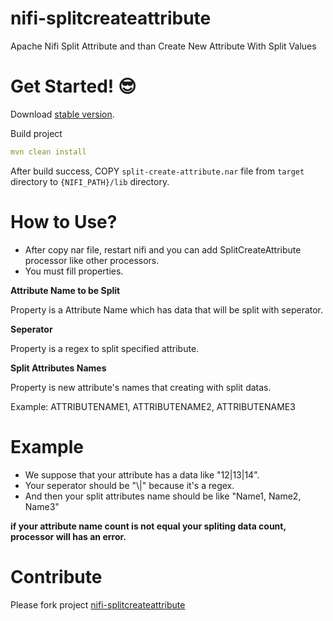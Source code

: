 # nifi-splitcreateattribute

Apache Nifi Split Attribute and than Create New Attribute With Split Values

# Get Started! :sunglasses:

Download [stable version](https://github.com/guvencenanguvenal/nifi-splitcreateattribute/releases/tag/stable).

Build project 

```yaml
mvn clean install
```

After build success, COPY `split-create-attribute.nar` file from `target` directory to `{NIFI_PATH}/lib` directory.


# How to Use?

 -  After copy nar file, restart nifi and you can add SplitCreateAttribute processor like other processors.
 -  You must fill properties.
 
**Attribute Name to be Split**

Property is a Attribute Name which has data that will be split with seperator.

**Seperator**

Property is a regex to split specified attribute.

**Split Attributes Names**

Property is new attribute's names that creating with split datas.

Example: ATTRIBUTENAME1, ATTRIBUTENAME2, ATTRIBUTENAME3

# Example

 - We suppose that your attribute has a data like "12|13|14".
 - Your seperator should be "\\\|" because it's a regex.
 - And then your split attributes name should be like "Name1, Name2, Name3"
 
 **if your attribute name count is not equal your spliting data count, processor will has an error.**
 
# Contribute

Please fork project [nifi-splitcreateattribute](https://github.com/guvencenanguvenal/nifi-splitcreateattribute/fork)


 


